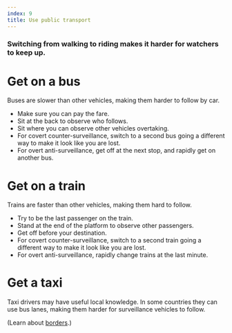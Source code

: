 ```yaml
---
index: 9
title: Use public transport
---
```

### Switching from walking to riding makes it harder for watchers to keep up.

# Get on a bus

Buses are slower than other vehicles, making them harder to follow by car. 
 
*	Make sure you can pay the fare. 
*	Sit at the back to observe who follows.
*	Sit where you can observe other vehicles overtaking.
*	For covert counter-surveillance, switch to a second bus going a different way to make it look like you are lost.
*	For overt anti-surveillance, get off at the next stop, and rapidly get on another bus. 

# Get on a train

Trains are faster than other vehicles, making them hard to follow.  

*	Try to be the last passenger on the train. 
*	Stand at the end of the platform to observe other passengers. 
*	Get off before your destination.
*	For covert counter-surveillance, switch to a second train going a different way to make it look like you are lost.
*	For overt anti-surveillance, rapidly change trains at the last minute. 

# Get a taxi

Taxi drivers may have useful local knowledge. In some countries they can use bus lanes, making them harder for surveillance vehicles to follow.

(Learn about [borders](umbrella://lesson/borders).)